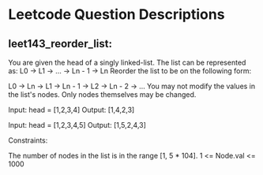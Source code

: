 <h1> Leetcode Question Descriptions</h1>

<h2>leet143_reorder_list: </h2>

You are given the head of a singly linked-list. The list can be represented as:
L0 → L1 → … → Ln - 1 → Ln
Reorder the list to be on the following form:

L0 → Ln → L1 → Ln - 1 → L2 → Ln - 2 → …
You may not modify the values in the list's nodes. Only nodes themselves may be changed.

Input: head = [1,2,3,4]
Output: [1,4,2,3]

Input: head = [1,2,3,4,5]
Output: [1,5,2,4,3]
 
Constraints:

The number of nodes in the list is in the range [1, 5 * 104].
1 <= Node.val <= 1000